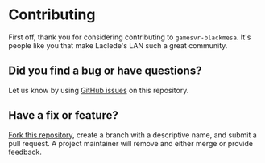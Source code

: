 # Contributing

First off, thank you for considering contributing to `gamesvr-blackmesa`. It's people like you that make Laclede's LAN
such a great community.

## Did you find a bug or have questions?

Let us know by using [GitHub issues](https://github.com/LacledesLAN/gamesvr-blackmesa/issues) on this repository.

## Have a fix or feature?

[Fork this repository](https://help.github.com/articles/fork-a-repo), create a branch with a descriptive name, and
submit a pull request. A project maintainer will remove and either merge or provide feedback.

